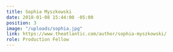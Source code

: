 ```yaml
---
title: Sophia Myszkowski
date: 2018-01-08 15:44:00 -05:00
position: 3
image: "/uploads/sophia.jpg"
link: https://www.theatlantic.com/author/sophia-myszkowski/
role: Production Fellow
---
```


